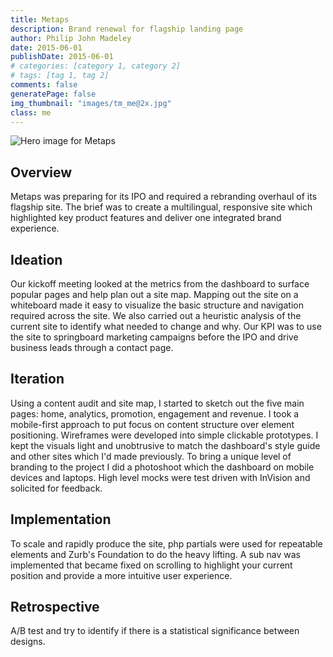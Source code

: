```yaml
---
title: Metaps
description: Brand renewal for flagship landing page
author: Philip John Madeley
date: 2015-06-01
publishDate: 2015-06-01
# categories: [category 1, category 2]
# tags: [tag 1, tag 2]
comments: false
generatePage: false
img_thumbnail: "images/tm_me@2x.jpg"
class: me
---
```


![Hero image for Metaps](/images/me_top_sm@2x.jpg)

## Overview
Metaps was preparing for its IPO and required a rebranding overhaul of its flagship site. The brief was to create a multilingual, responsive site which highlighted key product features and deliver one integrated brand experience.

## Ideation
Our kickoff meeting looked at the metrics from the dashboard to surface popular pages and help plan out a site map. Mapping out the site on a whiteboard made it easy to visualize the basic structure and navigation required across the site. We also carried out a heuristic analysis of the current site to identify what needed to change and why. Our KPI was to use the site to springboard marketing campaigns before the IPO and drive business leads through a contact page.

## Iteration
Using a content audit and site map, I started to sketch out the five main pages: home, analytics, promotion, engagement and revenue. I took a mobile-first approach to put focus on content structure over element positioning. Wireframes were developed into simple clickable prototypes. I kept the visuals light and unobtrusive to match the dashboard's style guide and other sites which I'd made previously. To bring a unique level of branding to the project I did a photoshoot which the dashboard on mobile devices and laptops. High level mocks were test driven with InVision and solicited for feedback.

## Implementation
To scale and rapidly produce the site, php partials were used for repeatable elements and Zurb's Foundation to do the heavy lifting. A sub nav was implemented that became fixed on scrolling to highlight your current position and provide a more intuitive user experience.

## Retrospective
A/B test and try to identify if there is a statistical significance between designs. 
